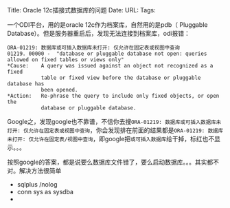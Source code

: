 Title: Oracle 12c插接式数据库的问题
Date:
URL: 
Tags: 

一个ODI平台，用的是oracle 12c作为档案库，自然用的是pdb（ Pluggable Database）。但是服务器重启后，发现无法连接到档案库，odi报错：
```
ORA-01219: 数据库或可插入数据库未打开: 仅允许在固定表或视图中查询
01219. 00000 -  "database or pluggable database not open: queries allowed on fixed tables or views only"
*Cause:    A query was issued against an object not recognized as a fixed
           table or fixed view before the database or pluggable database has
           been opened.
*Action:   Re-phrase the query to include only fixed objects, or open the
           database or pluggable database.
 ```

Google之，发现google也不靠谱，不信你去搜`ORA-01219: 数据库或可插入数据库未打开: 仅允许在固定表或视图中查询`，你会发现排在前面的结果都是`ORA-01219: 数据库未打开: 仅允许在固定表/视图中查询`，即google把`或可插入数据库`给干掉，标红也不显示。。。

按照google的答案，都是说要么数据库文件错了，要么启动数据库。。。其实都不对。解决方法很简单

- sqlplus /nolog
- conn sys as sysdba
- 

